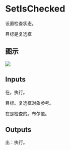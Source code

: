 # SetIsChecked

设置检查状态。

目标是复选框

## 图示

![]($-20221218-21361328.png)

## Inputs

在。执行。

目标。复选框对象参考。

在是检查的。布尔值。  

## Outputs

出：执行。
